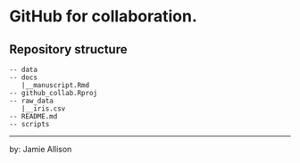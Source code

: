 # GitHub for collaboration.


## Repository structure 

```
-- data
-- docs
   |__manuscript.Rmd
-- github_collab.Rproj
-- raw_data
   |__iris.csv
-- README.md
-- scripts
```

--------- 

by:  Jamie Allison
